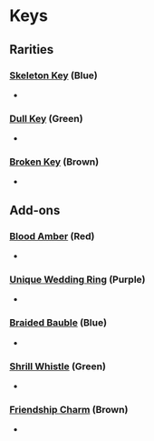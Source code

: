 # Keys

## Rarities

### [Skeleton Key](<https://deadbydaylight.wiki.gg/wiki/Skeleton_Key>) (Blue)

-


### [Dull Key](<https://deadbydaylight.wiki.gg/wiki/Dull_Key>) (Green)

-


### [Broken Key](<https://deadbydaylight.wiki.gg/wiki/Broken_Key>) (Brown)

-


## Add-ons


### [Blood Amber](<https://deadbydaylight.wiki.gg/wiki/Blood_Amber>) (Red)

-


### [Unique Wedding Ring](<https://deadbydaylight.wiki.gg/wiki/Unique_Wedding_Ring>) (Purple)

-


### [Braided Bauble](<https://deadbydaylight.wiki.gg/wiki/Braided_Bauble>) (Blue)

-


### [Shrill Whistle](<https://deadbydaylight.wiki.gg/wiki/Shrill_Whistle>) (Green)

-


### [Friendship Charm](<https://deadbydaylight.wiki.gg/wiki/Friendship_Charm>) (Brown)

-
